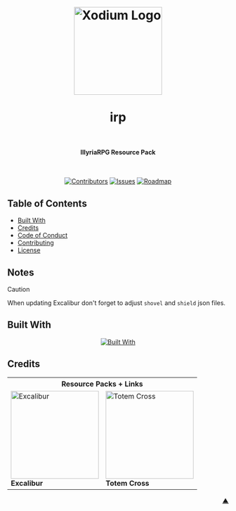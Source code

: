 <div id="readme-top"></div>

<h1 align="center">
  <br />
    <a href="https://xodium.org/">
      <img src="https://gist.githubusercontent.com/illyrius666/a38f03b4fbe9b43faa2c5623137c1250/raw/3a1410e77807097bcfbcf963822b41fadd495d9f/xodium.svg" alt="Xodium Logo" width="200">
    </a>
  <br /><br />
  irp
  <br />
  <br />
</h1>

<h4 align="center">IllyriaRPG Resource Pack</h4><br />

<div align="center">

[![Contributors][contributors_shield_url]][contributors_url]
[![Issues][issues_shield_url]][issues_url]
[![Roadmap][roadmap_shield_url]][roadmap_url]

</div>

## Table of Contents

- [Built With](#built-with)
- [Credits](#credits)
- [Code of Conduct][code_of_conduct_url]
- [Contributing][contributing_url]
- [License][license_url]

## Notes

> [!CAUTION]
> When updating Excalibur don't forget to adjust `shovel` and `shield` json files.

## Built With

<div align="center">

[![Built With][built_with_shield_url]][built_with_url]
</div>

## Credits

<table>
  <tr>
    <th colspan="3">Resource Packs + Links</th>
  </tr>
  <tr>
    <td>
      <a href="https://modrinth.com/resourcepack/excal">
        <img src="https://cdn.modrinth.com/data/hJAzl1Bs/3a7829b21522be382f6a6507b93214b45e40cdd5_96.webp" alt="Excalibur" title="Excalibur" width="200" height="200">
      </a>
      <br><strong>Excalibur</strong>
    </td>
    <td>
      <a href="https://modrinth.com/resourcepack/totem-cross">
        <img src="https://cdn.modrinth.com/data/X9XnINWS/9fa5fd72ab51eb91e811b34f26477886d7732fb6_96.webp" alt="Totem Cross" title="Totem Cross" width="200" height="200">
      </a>
      <br><strong>Totem Cross</strong>
    </td>
  </tr>
</table>

<p align="right"><a href="#readme-top">▲</a></p>

[built_with_shield_url]: https://skillicons.dev/icons?i=github,githubactions

[built_with_url]: https://skillicons.dev

[code_of_conduct_url]: https://github.com/XodiumSoftware/irp?tab=coc-ov-file

[contributing_url]: https://github.com/XodiumSoftware/irp/blob/main/CONTRIBUTING.md

[contributors_shield_url]: https://img.shields.io/github/contributors/XodiumSoftware/irp?style=for-the-badge&color=blue

[contributors_url]: https://github.com/XodiumSoftware/irp/graphs/contributors

[issues_shield_url]: https://img.shields.io/github/issues/XodiumSoftware/irp?style=for-the-badge&color=yellow

[issues_url]: https://github.com/XodiumSoftware/irp/issues

[license_url]: https://github.com/XodiumSoftware/irp?tab=AGPL-3.0-1-ov-file

[roadmap_shield_url]: https://img.shields.io/badge/Roadmap-Click%20Me!-purple.svg?style=for-the-badge

[roadmap_url]: https://github.com/orgs/XodiumSoftware/projects/4
